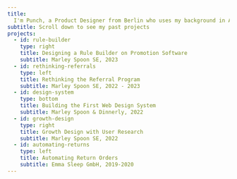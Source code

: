 ```yaml
---
title:
  I'm Punch, a Product Designer from Berlin who uses my background in Anthropology to create thoughtful digital experiences.
subtitle: Scroll down to see my past projects
projects:
  - id: rule-builder
    type: right
    title: Designing a Rule Builder on Promotion Software
    subtitle: Marley Spoon SE, 2023
  - id: rethinking-referrals
    type: left
    title: Rethinking the Referral Program
    subtitle: Marley Spoon SE, 2022 - 2023
  - id: design-system
    type: bottom
    title: Building the First Web Design System
    subtitle: Marley Spoon & Dinnerly, 2022
  - id: growth-design
    type: right
    title: Growth Design with User Research
    subtitle: Marley Spoon SE, 2022
  - id: automating-returns
    type: left
    title: Automating Return Orders
    subtitle: Emma Sleep GmbH, 2019-2020
---
```

